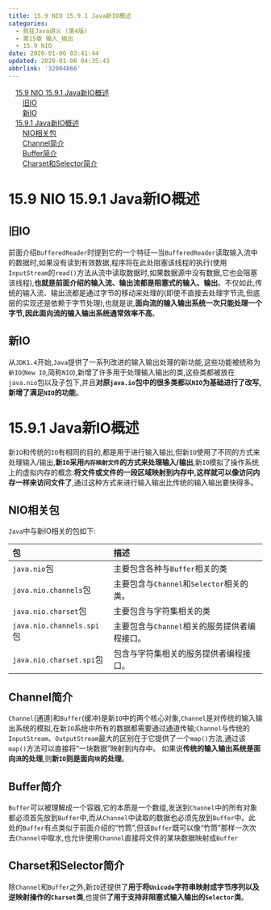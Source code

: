```yaml
---
title: 15.9 NIO 15.9.1 Java新IO概述
categories: 
  - 疯狂Java讲义 (第4版)
  - 第15章 输入_输出
  - 15.9 NIO
date: 2020-01-06 03:41:44
updated: 2020-01-06 04:35:43
abbrlink: '32004866'
---
```

<div id='my_toc'><a href="/JavaReadingNotes/32004866/#15-9-NIO-15-9-1-Java新IO概述" class="header_1">15.9 NIO 15.9.1 Java新IO概述</a>&nbsp;<br><a href="/JavaReadingNotes/32004866/#旧IO" class="header_2">旧IO</a>&nbsp;<br><a href="/JavaReadingNotes/32004866/#新IO" class="header_2">新IO</a>&nbsp;<br><a href="/JavaReadingNotes/32004866/#15-9-1-Java新IO概述" class="header_1">15.9.1 Java新IO概述</a>&nbsp;<br><a href="/JavaReadingNotes/32004866/#NIO相关包" class="header_2">NIO相关包</a>&nbsp;<br><a href="/JavaReadingNotes/32004866/#Channel简介" class="header_2">Channel简介</a>&nbsp;<br><a href="/JavaReadingNotes/32004866/#Buffer简介" class="header_2">Buffer简介</a>&nbsp;<br><a href="/JavaReadingNotes/32004866/#Charset和Selector简介" class="header_2">Charset和Selector简介</a>&nbsp;<br></div>
<style>.header_1{margin-left: 1em;}.header_2{margin-left: 2em;}.header_3{margin-left: 3em;}.header_4{margin-left: 4em;}.header_5{margin-left: 5em;}.header_6{margin-left: 6em;}</style>
<!--more-->
<script>if (navigator.platform.search('arm')==-1){document.getElementById('my_toc').style.display = 'none';}var e,p = document.getElementsByTagName('p');while (p.length>0) {e = p[0];e.parentElement.removeChild(e);}</script>

<!--end-->
# 15.9 NIO 15.9.1 Java新IO概述
## 旧IO
前面介绍`BufferedReader`时提到它的一个特征—当`BufferedReader`读取输入流中的数据时,如果没有读到有效数据,程序将在此处阻塞该线程的执行(使用`InputStream`的`read()`方法从流中读取数据时,如果数据源中没有数据,它也会阻塞该线程),**也就是前面介绍的输入流、输出流都是阻塞式的输入、输出**。不仅如此,传统的输入流、输出流都是通过字节的移动来处理的(即使不直接去处理字节流,但底层的实现还是依赖于字节处理),也就是说,**面向流的输入输出系统一次只能处理一个字节,因此面向流的输入输出系统通常效率不高**。
## 新IO
从`JDK1.4`开始,`Java`提供了一系列改进的输入输出处理的新功能,这些功能被统称为`新IO`(`New IO`,简称`NIO`),新增了许多用于处理输入输出的类,这些类都被放在`java.nio`包以及子包下,并且**对原`java.io`包中的很多类都以`NIO`为基础进行了改写,新增了满足`NIO`的功能**。
# 15.9.1 Java新IO概述
新`IO`和传统的`IO`有相同的目的,都是用于进行输入输出,但新`IO`使用了不同的方式来处理输入/输出,**新`IO`采用`内存映射文件`的方式来处理输入/输出**,新`IO`模拟了操作系统上的虚拟内存的概念:**将文件或文件的一段区域映射到内存中,这样就可以像访问内存一样来访问文件了**,通过这种方式来进行输入输出比传统的输入输出要快得多。
## NIO相关包
`Java`中与新IO相关的包如下:

|包|描述|
|:---|:---|
|`java.nio`包|主要包含各种与`Buffer`相关的类|
|`java.nio.channels`包|主要包含与`Channel`和`Selector`相关的类。|
|`java.nio.charset`包|主要包含与字符集相关的类|
|`java.nio.channels.spi`包|主要包含与`Channel`相关的服务提供者编程接口。|
|`java.nio.charset.spi`包|包含与字符集相关的服务提供者编程接口。|

## Channel简介
`Channel`(通道)和`Buffer`(缓冲)是新`IO`中的两个核心对象,`Channel`是对传统的输入输出系统的模拟,在新`IO`系统中所有的数据都需要通过通道传输;`Channel`与传统的`InputStream`、`OutputStream`最大的区别在于它提供了一个`map()`方法,通过该`map()`方法可以直接将“一块数据”映射到内存中。
如果说**传统的输入输出系统是面向`流`的处理**,则**新`IO`则是面向`块`的处理**。
## Buffer简介
`Buffer`可以被理解成一个容器,它的本质是一个数组,发送到`Channel`中的所有对象都必须首先放到`Buffer`中,而从`Channel`中读取的数据也必须先放到`Buffer`中。此处的`Buffer`有点类似于前面介绍的“竹筒”,但该`Buffer`既可以像“竹筒”那样一次次去`Channel`中取水,也允许使用`Channel`直接将文件的某块数据映射成`Buffer`
## Charset和Selector简介
除`Channel`和`Buffer`之外,新`IO`还提供了**用于将`Unicode`字符串映射成字节序列以及逆映射操作的`Charset`类**,也提供**了用于支持非阻塞式输入输出的`Selector`类**。

